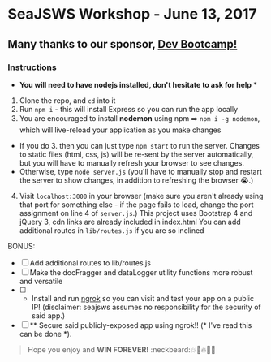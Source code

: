 # SeaJSWS Workshop - June 13, 2017

## Many thanks to our sponsor, [Dev Bootcamp!](https://www.devbootcamp.com)

### Instructions
* **You will need to have nodejs installed, don't hesitate to ask for help** *
1. Clone the repo, and `cd` into it
2. Run `npm i` - this will install Express so you can run the app locally
3. You are encouraged to install **nodemon** using npm :arrow_right: `npm i -g nodemon`,
    which will live-reload your application as you make changes
  * If you do 3. then you can just type `npm start` to run the server. Changes to static files (html, css, js) will be re-sent by the server automatically, but you will have to manually refresh your browser to see changes.
  * Otherwise, type `node server.js` (you'll have to manually stop and restart the server to show changes, in addition to refreshing the browser :sob:.)
4. Visit `localhost:3000` in your browser (make sure you aren't already using that port for something else - if the page fails to load, change the port assignment on line 4 of `server.js`.)
   This project uses Bootstrap 4 and jQuery 3, cdn links are already included
    in index.html
   You can add additional routes in `lib/routes.js` if you are so inclined
  
BONUS:
- [ ] Add additional routes to lib/routes.js
- [ ] Make the docFragger and dataLogger utility functions more robust and versatile
- [ ] * Install and run [ngrok](https://ngrok.com/) so you can visit and test your app on a public IP! (disclaimer: seajsws assumes no responsibility for the security of said app.)
- [ ] ** Secure said publicly-exposed app using ngrok!! (* I've read this can be done *).

> Hope you enjoy and **WIN FOREVER!** :neckbeard::boom::metal::fire::triumph::dancer: